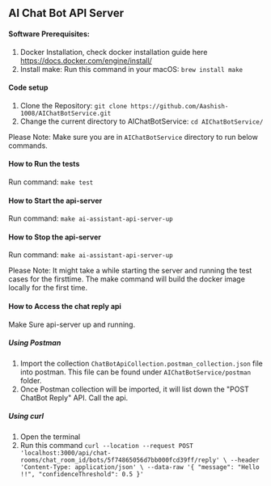 ## AI Chat Bot API Server

#### Software Prerequisites:
1. Docker Installation, check docker installation guide here https://docs.docker.com/engine/install/
2. Install make: Run this command in your macOS:  `brew install make`
 
#### Code setup
1. Clone the Repository:  `git clone https://github.com/Aashish-1008/AIChatBotService.git`
2. Change the current directory to AIChatBotService:  `cd AIChatBotService/`


Please Note: Make sure you are in `AIChatBotService` directory to run below commands.

#### How to Run the tests 
Run command: `make test`

#### How to Start the api-server 
Run command: `make ai-assistant-api-server-up`

#### How to Stop the api-server 
Run command: `make ai-assistant-api-server-up`

Please Note: It might take a while starting the server and running the test cases for the firsttime. The make command will build the docker image locally for the first time.


#### How to Access the chat reply api
Make Sure api-server up and running.
##### Using Postman
1. Import the collection `ChatBotApiCollection.postman_collection.json` file into postman. This file can be found under `AIChatBotService/postman` folder.
2. Once Postman collection will be imported, it will list down the "POST ChatBot Reply" API. Call the api.

##### Using curl
1. Open the terminal
2. Run this command `curl --location --request POST 'localhost:3000/api/chat-rooms/chat_room_id/bots/5f74865056d7bb000fcd39ff/reply' \
--header 'Content-Type: application/json' \
--data-raw '{
    "message": "Hello !!",
    "confidenceThreshold": 0.5
}'`
